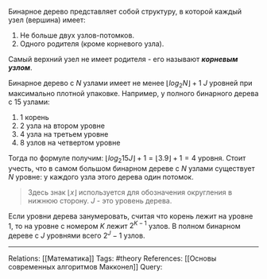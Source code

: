 Бинарное дерево представляет собой структуру, в которой каждый узел (вершина) имеет:
1. Не больше двух узлов-потомков. 
2. Одного родителя (кроме корневого узла). 

Самый верхний узел не имеет родителя - его называют ***корневым узлом***. 

Бинарное дерево с $N$ узлами имеет не менее $\lfloor log_{2} N \rfloor + 1 \ J$ уровней при максимально плотной упаковке. Например, у полного бинарного дерева с 15 узлами:
1. 1 корень
2. 2 узла на втором уровне
3. 4 узла на третьем уровне
4. 8 узлов на четвертом уровне 

Тогда по формуле получим: $\lfloor log_{2} 15J \rfloor+1=\lfloor 3.9 \rfloor + 1 = 4$ уровня. 
Стоит учесть, что в самом большом бинарном дереве с $N$ узлами существует $N$ уровне: у каждого узла этого дерева один потомок. 

> Здесь знак $\lfloor x \rfloor$ используется для обозначения округления в нижнюю сторону. $J$ - это уровень дерева. 

Если уровни дерева занумеровать, считая что корень лежит на уровне 1, то на уровне с номером $K$ лежит $2^{K-1}$ узлов. В полном бинарном дереве с $J$ уровнями всего $2^{J}-1$ узлов. 

___
Relations: [[Математика]] 
Tags: #theory 
References: [[Основы современных алгоритмов Макконел]] 
Query: 